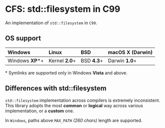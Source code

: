 # CFS: std::filesystem in C99

An implementation of `std::filesystem` in `C99`.

## OS support

| Windows          | Linux           | BSD          | macOS X (Darwin) |
|:-----------------|:----------------|:-------------|:-----------------|
| Windows **XP***+ | Kernel **2.0**+ | BSD **4.3**+ | Darwin **1.0**+  |

\* Symlinks are supported only in Windows **Vista** and above.

## Differences with std::filesystem

`std::filesystem` implementation across compilers is extremely inconsistent. This
library adopts the most **common** or **logical** way across various implementation,
or a **custom** one.

In `Windows`, paths above `MAX_PATH` *(260 chars)* length are supported. 